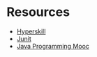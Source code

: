# Resources

- [Hyperskill](hyperskill.org)
- [Junit](https://junit.org/junit5/)
- [Java Programming Mooc](https://java-programming.mooc.fi/)




